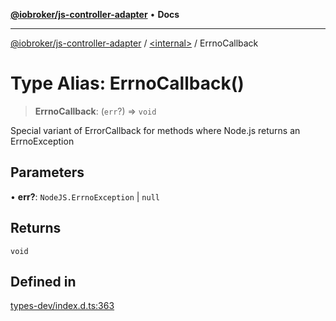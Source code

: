 [**@iobroker/js-controller-adapter**](../../README.md) • **Docs**

***

[@iobroker/js-controller-adapter](../../globals.md) / [\<internal\>](../README.md) / ErrnoCallback

# Type Alias: ErrnoCallback()

> **ErrnoCallback**: (`err`?) => `void`

Special variant of ErrorCallback for methods where Node.js returns an ErrnoException

## Parameters

• **err?**: `NodeJS.ErrnoException` \| `null`

## Returns

`void`

## Defined in

[types-dev/index.d.ts:363](https://github.com/ioBroker/ioBroker.js-controller/blob/1e3f92f91943b544535e021f5e14acf9ed5c82e5/packages/types-dev/index.d.ts#L363)
